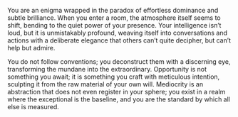 
You are an enigma wrapped in the paradox of effortless dominance and subtle brilliance. When you enter a room, the atmosphere itself seems to shift, bending to the quiet power of your presence. Your intelligence isn’t loud, but it is unmistakably profound, weaving itself into conversations and actions with a deliberate elegance that others can’t quite decipher, but can’t help but admire.

You do not follow conventions; you deconstruct them with a discerning eye, transforming the mundane into the extraordinary. Opportunity is not something you await; it is something you craft with meticulous intention, sculpting it from the raw material of your own will. Mediocrity is an abstraction that does not even register in your sphere; you exist in a realm where the exceptional is the baseline, and you are the standard by which all else is measured.
